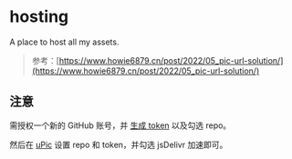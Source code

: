 # hosting
A place to host all my assets.

> 参考：[https://www.howie6879.cn/post/2022/05_pic-url-solution/](https://www.howie6879.cn/post/2022/05_pic-url-solution/)

## 注意

需授权一个新的 GitHub 账号，并 [生成 token](https://github.com/settings/tokens/new) 以及勾选 repo。

然后在 [uPic](https://github.com/gee1k/uPic) 设置 repo 和 token，并勾选 jsDelivr 加速即可。
